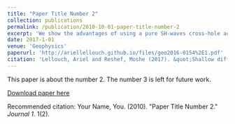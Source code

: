 ```yaml
---
title: "Paper Title Number 2"
collection: publications
permalink: /publication/2010-10-01-paper-title-number-2
excerpt: 'We show the advantages of using a pure SH-waves cross-hole acquisition for diffraction imaging. After implementing an automatic model-based direct-waves muting, we migrate diffracted events to a depth imaging offset domain. In it, gathers will be flat only if estimated diffractor location and velocity model are correct. The gathers' flatness is automatically measured to yield diffraction images.'
date: 2017-1-01
venue: 'Geophysics'
paperurl: 'http://ariellellouch.github.io/files/geo2016-0154%2E1.pdf'
citation: 'Lellouch, Ariel and Reshef, Moshe (2017). &quot;Shallow diffraction imaging in an SH-wave crosshole configuration&quot; <i>Geophysics</i>. 82(1).'
---
```

This paper is about the number 2. The number 3 is left for future work.

[Download paper here](http://ariellellouch.github.io/files/geo2016-0154%2E1.pdf)

Recommended citation: Your Name, You. (2010). "Paper Title Number 2." <i>Journal 1</i>. 1(2).